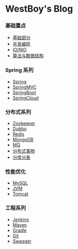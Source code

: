 # WestBoy's Blog

### 基础重点

* [基础部分]()
* [并发编程]()
* [IO/NIO]()
* [算法与数据结构]()

### Spring 系列

* [Spring]()
* [SpringMVC]()
* [SpringBoot]()
* [SpringCloud]()


### 分布式系列

* [Zookeeper]()
* [Dubbo]()
* [Redis]()
* [MongoDB]()
* [MQ]()
* [分布式事物]()
* [分库分表]()

### 性能优化

* [MySQL]()
* [JVM]()
* [Tomcat]()

### 工程系列

* [Jenkins]()
* [Maven]()
* [Gradle]()
* [Git]()
* [Swagger]()

